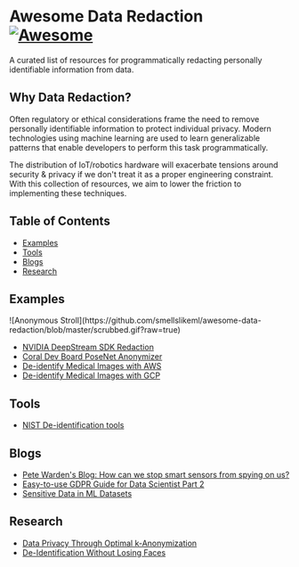 # Awesome Data Redaction [![Awesome](https://cdn.rawgit.com/sindresorhus/awesome/d7305f38d29fed78fa85652e3a63e154dd8e8829/media/badge.svg)](https://github.com/jtoy/awesome)
A curated list of resources for programmatically redacting personally identifiable information from data.

## Why Data Redaction?

Often regulatory or ethical considerations frame the need to remove personally identifiable information to protect individual privacy. Modern technologies using machine learning are used to learn generalizable patterns that enable developers to perform this task programmatically. 

The distribution of IoT/robotics hardware will exacerbate tensions around security & privacy if we don't treat it as a proper engineering constraint. With this collection of resources, we aim to lower the friction to implementing these techniques.

## Table of Contents

 - [Examples](#github-examples)
 - [Tools](#github-tools)
 - [Blogs](#github-blogs)
 - [Research](#github-research)


## Examples
<a name="github-examples" />
![Anonymous Stroll](https://github.com/smellslikeml/awesome-data-redaction/blob/master/scrubbed.gif?raw=true)

* [NVIDIA DeepStream SDK Redaction](https://github.com/NVIDIA-AI-IOT/redaction_with_deepstream)
* [Coral Dev Board PoseNet Anonymizer](https://github.com/google-coral/project-posenet#anonymizerpy)
* [De-identify Medical Images with AWS](https://aws.amazon.com/blogs/machine-learning/de-identify-medical-images-with-the-help-of-amazon-comprehend-medical-and-amazon-rekognition/)
* [De-identify Medical Images with GCP](https://cloud.google.com/healthcare/docs/how-tos/deidentify)

## Tools
<a name="github-tools" />

* [NIST De-identification tools](https://www.nist.gov/itl/applied-cybersecurity/privacy-engineering/collaboration-space/browse/de-identification-tools)


## Blogs
<a name="github-blogs" />

* [Pete Warden's Blog: How can we stop smart sensors from spying on us?](https://petewarden.com/2019/07/26/how-can-we-stop-smart-sensors-from-spying-on-us/)
* [Easy-to-use GDPR Guide for Data Scientist Part 2](https://medium.com/@korniichuk/gdpr-guide-2-7c399b44ba3)
* [Sensitive Data in ML Datasets](https://cloud.google.com/solutions/sensitive-data-and-ml-datasets)


## Research
<a name="github-research" />

* [Data Privacy Through Optimal k-Anonymization](https://personal.utdallas.edu/~muratk/courses/privacy08f_files/proj_files/Data%20Privacy%20Through%20Optimal%20k-Anonymization.pdf)
* [De-Identification Without Losing Faces](https://arxiv.org/pdf/1902.04202.pdf)
